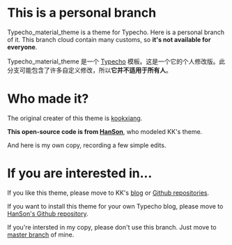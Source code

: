 # This is a personal branch

Typecho_material_theme is a theme for Typecho. Here is a personal branch of it. This branch cloud contain many customs, so **it's not available for everyone**.

Typecho_material_theme 是一个 [Typecho](https://github.com/typecho/typecho) 模板。这是一个它的个人修改版。此分支可能包含了许多自定义修改，所以**它并不适用于所有人**。


# Who made it?

The original creater of this theme is [kookxiang](https://ikk.me).

**This open-source code is from [HanSon](http://hanc.cc/)**, who modeled KK's theme.

And here is my own copy, recording a few simple edits.



# If you are interested in...

If you like this theme, please move to KK's [blog](https://ikk.me) or [Github repositories](https://github.com/kookxiang).

If you want to install this theme for your own Typecho blog, please move to [HanSon's Github repository](https://github.com/Hanccc/typecho_material_theme).

If you're intersted in my copy, please don't use this branch. Just move to [master branch](https://github.com/Yves-X/typecho_material_theme/tree/master) of mine.
